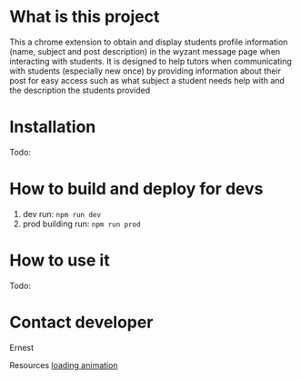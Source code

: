 # What is this project
This a chrome extension to obtain and display students profile information (name, subject and post description) in the wyzant message page when interacting with students.
It is designed to help tutors when communicating with students (especially new once) by providing information about their post for easy access such as what subject a student needs
help with and the description the students provided 

# Installation
Todo:


# How to build and deploy for devs
1. dev run: ```npm run dev```
2. prod building run: ```npm run prod```

# How to use it
Todo:


# Contact developer
Ernest


Resources
[loading animation](https://loading.io/css/)